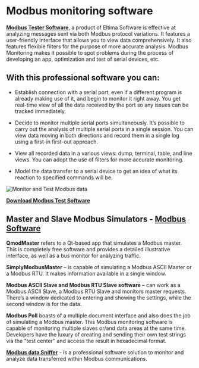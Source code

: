 **Modbus monitoring software**
==============================

**[Modbus Tester Software](https://www.eltima.com/modbus-tester-software.html)**, a product of Eltima Software is effective at analyzing messages sent via both Modbus protocol variations. It features a user-friendly interface that allows you to view data comprehensively. It also features flexible filters for the purpose of more accurate analysis. Modbus Monitoring makes it possible to spot problems during the process of developing an app, optimization and test of serial devices, etc.

**With this professional software you can:**
--------------------------------------------

* Establish connection with a serial port, even if a different program is already making use of it, and begin to monitor it right away. You get real-time view of all the data received by the port so any issues can be tracked immediately.

* Decide to monitor multiple serial ports simultaneously. It’s possible to carry out the analysis of multiple serial ports in a single session. You can view data moving in both directions and record them in a single log using a first-in first-out approach.

* View all recorded data in a various views: dump, terminal, table, and line views. You can adopt the use of filters for more accurate monitoring.

* Model the data transfer to a serial device to get an idea of what its reaction to specified commands will be.

![Monitor and Test Modbus data](https://www.eltima.com/imgnew/products/spm/splash/screen.png)

**[Download Modbus Test Software](https://www.eltima.com/com-port-monitor-download.html)**

**Master and Slave Modbus Simulators - [Modbus Software](https://www.eltima.com/modbus-software.html)**
-------------------------------------------------------------------------------------------------------

**QmodMaster** refers to a Qt-based app that simulates a Modbus master. This is completely free software and provides a detailed illustrative interface, as well as a bus monitor for analyzing traffic.


**SimplyModbusMaster** – is capable of simulating a Modbus ASCII Master or a Modbus RTU. It makes information available in a single window.

**Modbus ASCII Slave and Modbus RTU Slave software** – can work as a Modbus ASCII Slave,   a Modbus RTU Slave and monitors master requests. There’s a window dedicated to entering and showing the settings, while the second window is for the data.

**Modbus Poll** boasts of a multiple document interface and also does the job of simulating a Modbus master. This Modbus monitoring software is capable of monitoring multiple slaves or/and data areas at the same time. Developers have the luxury of creating and sending their own test strings via the "test center" and access the result in hexadecimal format.

**[Modbus data Sniffer](https://www.eltima.com/modbus-sniffer.html)** - is a professional software solution to monitor and analyze data transferred within Modbus communications.  
